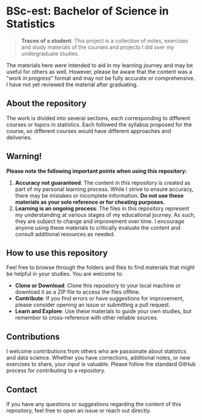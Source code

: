 # BSc-est: Bachelor of Science in Statistics

> **Traces of a student**: This project is a collection of notes, exercises and study materials of the courses and projects I did over my undergraduate studies. 

The materials here were intended to aid in my learning journey and may be useful for others as well. However, please be aware that the content was a "*work in progress*" format and may not be fully accurate or comprehensive. I have not yet reviewed the material after graduating.

## About the repository

The work is divided into several sections, each corresponding to different courses or topics in statistics. Each followed the syllabus proposed for the course, so different courses would have different approaches and deliveries. 

## Warning!

**Please note the following important points when using this repository:**

1. **Accuracy not guaranteed**: The content in this repository is created as part of my personal learning process. While I strive to ensure accuracy, there may be mistakes or incomplete information. **Do not use these materials as your sole reference or for cheating purposes.**
2.  **Learning is an ongoing process**: The files in this repository represent my understanding at various stages of my educational journey. As such, they are subject to change and improvement over time. I encourage anyone using these materials to critically evaluate the content and consult additional resources as needed.

## How to use this repository

Feel free to browse through the folders and files to find materials that might be helpful in your studies. You are welcome to:

- **Clone or Download**: Clone this repository to your local machine or download it as a ZIP file to access the files offline.
- **Contribute**: If you find errors or have suggestions for improvement, please consider opening an issue or submitting a pull request.
- **Learn and Explore**: Use these materials to guide your own studies, but remember to cross-reference with other reliable sources.

## Contributions

I welcome contributions from others who are passionate about statistics and data science. Whether you have corrections, additional notes, or new exercises to share, your input is valuable. Please follow the standard GitHub process for contributing to a repository.

## Contact

If you have any questions or suggestions regarding the content of this repository, feel free to open an issue or reach out directly.
